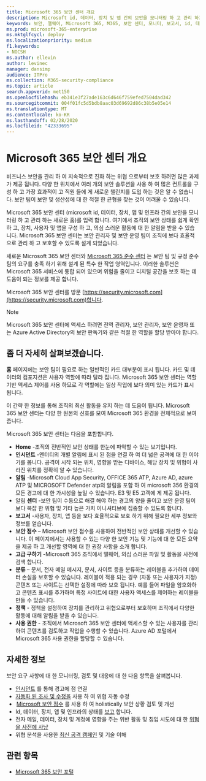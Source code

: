 ```yaml
---
title: Microsoft 365 보안 센터 개요
description: Microsoft id, 데이터, 장치 및 앱 간의 보안을 모니터링 하 고 관리 하는 새로운 홈에 대해 설명 합니다.
keywords: 보안, 맬웨어, Microsoft 365, M365, 보안 센터, 모니터, 보고서, id, 데이터, 장치, 앱
ms.prod: microsoft-365-enterprise
ms.mktglfcycl: deploy
ms.localizationpriority: medium
f1.keywords:
- NOCSH
ms.author: ellevin
author: levinec
manager: dansimp
audience: ITPro
ms.collection: M365-security-compliance
ms.topic: article
search.appverid: met150
ms.openlocfilehash: eb341e3f27ade163c6d646f759efed7504dad342
ms.sourcegitcommit: 004f01fc5d5bdb8aac03d69692d86c38b5e05e14
ms.translationtype: MT
ms.contentlocale: ko-KR
ms.lasthandoff: 02/28/2020
ms.locfileid: "42333695"
---
```

# <a name="overview-of-the-microsoft-365-security-center"></a>Microsoft 365 보안 센터 개요

비즈니스 보안을 관리 하 여 지속적으로 진화 하는 위협 으로부터 보호 하려면 많은 과제가 제공 됩니다. 다양 한 위치에서 여러 개의 보안 솔루션을 사용 하 여 많은 컨트롤을 구성 하 고 가장 효과적이 고 직원 들에 게 새로운 챌린지를 도입 하는 것은 알 수 없습니다. 보안 팀이 보안 및 생산성에 대 한 적절 한 균형을 찾는 것이 어려울 수 있습니다.

Microsoft 365 보안 센터 (microsoft id, 데이터, 장치, 앱 및 인프라 간의 보안을 모니터링 하 고 관리 하는 새로운 홈)를 입력 합니다. 여기에서 조직의 보안 상태를 쉽게 확인 하 고, 장치, 사용자 및 앱을 구성 하 고, 의심 스러운 활동에 대 한 알림을 받을 수 있습니다. Microsoft 365 보안 센터는 보안 관리자 및 보안 운영 팀이 조직에 보다 효율적으로 관리 하 고 보호할 수 있도록 설계 되었습니다.

새로운 Microsoft 365 보안 센터와 [Microsoft 365 준수 센터](https://docs.microsoft.com/microsoft-365/compliance/microsoft-365-compliance-center) 는 보안 팀 및 규정 준수 팀의 요구를 충족 하기 위해 설계 된 특수 한 작업 영역입니다. 이러한 솔루션은 Microsoft 365 서비스에 통합 되어 있으며 위험을 줄이고 디지털 공간을 보호 하는 데 도움이 되는 정보를 제공 합니다.

Microsoft 365 보안 센터를 방문 [https://security.microsoft.com](https://security.microsoft.com)합니다. 

> [!NOTE]
> Microsoft 365 보안 센터에 액세스 하려면 전역 관리자, 보안 관리자, 보안 운영자 또는 Azure Active Directory의 보안 판독기와 같은 적절 한 역할을 할당 받아야 합니다.


## <a name="lets-take-a-closer-look"></a>좀 더 자세히 살펴보겠습니다.

**홈** 페이지에는 보안 팀이 필요로 하는 일반적인 카드 대부분이 표시 됩니다. 카드 및 데이터의 컴포지션은 사용자 역할에 따라 달라 집니다. Microsoft 365 보안 센터는 역할 기반 액세스 제어를 사용 하므로 각 역할에는 일상 작업에 보다 의미 있는 카드가 표시 됩니다.  

이 간략 한 정보를 통해 조직의 최신 활동을 유지 하는 데 도움이 됩니다. Microsoft 365 보안 센터는 다양 한 원본의 신호를 모여 Microsoft 365 환경을 전체적으로 보여 줍니다.

Microsoft 365 보안 센터는 다음을 포함합니다.

* **Home** -조직의 전반적인 보안 상태를 한눈에 파악할 수 있는 보기입니다.
* **인시던트** -엔터티의 개별 알림에 표시 된 점을 연결 하 여 더 넓은 공격에 대 한 이야기를 봅니다. 공격이 시작 되는 위치, 영향을 받는 디바이스, 해당 장치 및 위협이 사라진 위치를 정확히 알 수 있습니다.
* **알림** -Microsoft Cloud App Security, OFFICE 365 ATP, Azure AD, azure ATP 및 MICROSOFT Defender atp의 알림을 포함 하 여 microsoft 356 환경의 모든 경고에 대 한 가시성을 높일 수 있습니다. E3 및 E5 고객에 게 제공 됩니다.  
* 알림 **센터** -보안 팀이 수동으로 해결 해야 하는 경고의 양을 줄이고 보안 운영 팀이 보다 복잡 한 위협 및 기타 높은 가치 이니셔티브에 집중할 수 있도록 합니다.
* **보고서** -사용자, 장치, 앱 등을 보다 효율적으로 보호 하기 위해 필요한 세부 정보와 정보를 얻습니다.
* **보안 점수** – Microsoft 보안 점수를 사용하여 전반적인 보안 상태를 개선할 수 있습니다. 이 페이지에서는 사용할 수 있는 다양 한 보안 기능 및 기능에 대 한 모든 요약을 제공 하 고 개선할 영역에 대 한 권장 사항을 소개 합니다.
* **고급 구하기** -Microsoft 365 조직에서 맬웨어, 의심 스러운 파일 및 활동을 사전에 검색 합니다.
* **분류** – 문서, 전자 메일 메시지, 문서, 사이트 등을 분류하는 레이블을 추가하여 데이터 손실을 보호할 수 있습니다. 레이블이 적용 되는 경우 (자동 또는 사용자가 지정) 콘텐츠 또는 사이트는 선택한 설정에 따라 보호 됩니다. 예를 들어 파일을 암호화하고 콘텐츠 표시를 추가하며 특정 사이트에 대한 사용자 액세스를 제어하는 레이블을 만들 수 있습니다.
* **정책** - 정책을 설정하여 장치를 관리하고 위협으로부터 보호하며 조직에서 다양한 활동에 대해 알림을 받을 수 있습니다.
* **사용 권한** - 조직에서 Microsoft 365 보안 센터에 액세스할 수 있는 사용자를 관리하여 콘텐츠를 검토하고 작업을 수행할 수 있습니다. Azure AD 포털에서 Microsoft 365 사용 권한을 할당할 수 있습니다.

## <a name="learn-more"></a>자세한 정보 

보안 요구 사항에 대 한 모니터링, 검토 및 대응에 대 한 다음 항목을 살펴봅니다.
- [인시던트](incident-queue.md) 를 통해 경고에 점 연결
- [자동화 된 조사 및 수정을](mtp-autoir.md) 사용 하 여 위협 자동 수정
-  [Microsoft 보안 점수](microsoft-secure-score.md) 를 사용 하 여 holistically 보안 상황 검토 및 개선
- Id, 데이터, 장치, 앱 및 인프라의 상태를 [보고](monitoring-and-reporting.md) 합니다.
- 전자 메일, 데이터, 장치 및 계정에 영향을 주는 위반 활동 및 침입 시도에 대 한 [위협을 사전에 사냥](advanced-hunting-overview.md)
- 위협 분석을 사용한 [최신 공격 캠페인](latest-attack-campaigns.md) 및 기술 이해

## <a name="related-topics"></a>관련 항목
- [Microsoft 365 보안 포털](portals.md)
